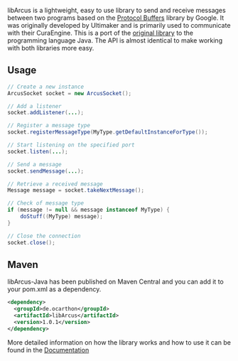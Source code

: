 libArcus is a lightweight, easy to use library to send and receive messages between two programs based on the [Protocol Buffers](https://developers.google.com/protocol-buffers/) library by Google. It was originally developed by Ultimaker and is primarily used to communicate with their CuraEngine. This is a port of the [original library](https://github.com/Ultimaker/libArcus/) to the programming language Java. The API is almost identical to make working with both libraries more easy.

Usage
-----
```java
// Create a new instance
ArcusSocket socket = new ArcusSocket();

// Add a listener
socket.addListener(...);

// Register a message type
socket.registerMessageType(MyType.getDefaultInstanceForType());

// Start listening on the specified port
socket.listen(...);

// Send a message
socket.sendMessage(...);

// Retrieve a received message
Message message = socket.takeNextMessage();

// Check of message type
if (message != null && message instanceof MyType) {
    doStuff((MyType) message);
}

// Close the connection
socket.close();
```

Maven
-----
libArcus-Java has been published on Maven Central and you can add it to your pom.xml as a dependency.
```xml
<dependency>
  <groupId>de.ocarthon</groupId>
  <artifactId>libArcus</artifactId>
  <version>1.0.1</version>
</dependency>
```

More detailed information on how the library works and how to use it can be found in the [Documentation](https://ocarthon.github.io/libArcus-Java/docs/)
